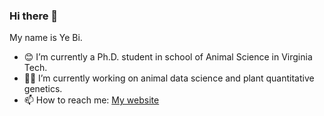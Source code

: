 ### Hi there 👋

My name is Ye Bi.
- 😊 I’m currently a Ph.D. student in school of Animal Science in Virginia Tech.
- 🌱🐮 I’m currently working on animal data science and plant quantitative genetics.
- 📫 How to reach me: [My website](https://yebigithub.github.io/)


